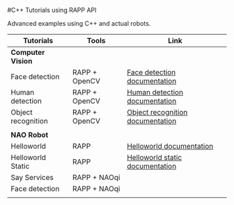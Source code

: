 #C++ Tutorials using RAPP API

Advanced examples using C++ and actual robots.

| Tutorials | Tools | Link |
|-----------|-------|------|
|**Computer Vision** |  |  |
|Face detection| RAPP + OpenCV | [Face detection documentation](/computer_vision/face_detection/README.md)|
|Human detection| RAPP + OpenCV | [Human detection documentation](/computer_vision/human_detection/README.md)|
|Object recognition| RAPP + OpenCV | [Object recognition documentation](/computer_vision/object_recognition/README.md)|
|           |       |
|**NAO Robot**|       |   |
|Helloworld | RAPP | [Helloworld documentation](nao_robot/helloworld/)
|Helloworld Static | RAPP| [Helloworld static documentation](nao_robot/helloworld_static/)
|Say Services | RAPP + NAOqi |
|Face detection | RAPP + NAOqi |
|           |       |
